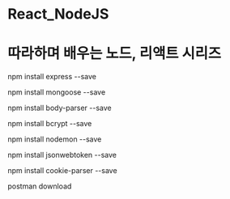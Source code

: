 # React_NodeJS

# 따라하며 배우는 노드, 리액트 시리즈
npm install express --save

npm install mongoose --save

npm install body-parser --save

npm install bcrypt --save

npm install nodemon --save

npm install jsonwebtoken --save

npm install cookie-parser --save

postman download
